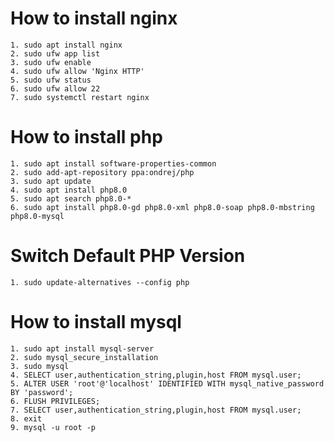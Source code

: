 # How to install nginx
    1. sudo apt install nginx
    2. sudo ufw app list
    3. sudo ufw enable
    4. sudo ufw allow 'Nginx HTTP'
    5. sudo ufw status
    6. sudo ufw allow 22
    7. sudo systemctl restart nginx
    
# How to install php
    1. sudo apt install software-properties-common
    2. sudo add-apt-repository ppa:ondrej/php
    3. sudo apt update
    4. sudo apt install php8.0
    5. sudo apt search php8.0-* 
    6. sudo apt install php8.0-gd php8.0-xml php8.0-soap php8.0-mbstring php8.0-mysql 
    
# Switch Default PHP Version
    1. sudo update-alternatives --config php
    
# How to install mysql
    1. sudo apt install mysql-server
    2. sudo mysql_secure_installation
    3. sudo mysql
    4. SELECT user,authentication_string,plugin,host FROM mysql.user;
    5. ALTER USER 'root'@'localhost' IDENTIFIED WITH mysql_native_password BY 'password';
    6. FLUSH PRIVILEGES;
    7. SELECT user,authentication_string,plugin,host FROM mysql.user;
    8. exit
    9. mysql -u root -p
